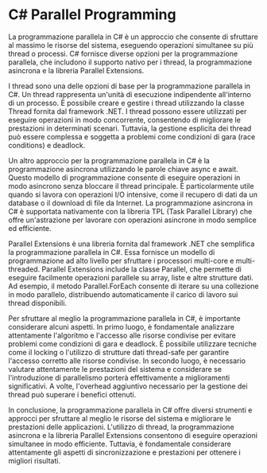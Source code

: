 # C# Parallel Programming

La programmazione parallela in C# è un approccio che consente di sfruttare al massimo le risorse del sistema, eseguendo operazioni simultanee su più thread o processi. C# fornisce diverse opzioni per la programmazione parallela, che includono il supporto nativo per i thread, la programmazione asincrona e la libreria Parallel Extensions.

I thread sono una delle opzioni di base per la programmazione parallela in C#. Un thread rappresenta un'unità di esecuzione indipendente all'interno di un processo. È possibile creare e gestire i thread utilizzando la classe Thread fornita dal framework .NET. I thread possono essere utilizzati per eseguire operazioni in modo concorrente, consentendo di migliorare le prestazioni in determinati scenari. Tuttavia, la gestione esplicita dei thread può essere complessa e soggetta a problemi come condizioni di gara (race conditions) e deadlock.

Un altro approccio per la programmazione parallela in C# è la programmazione asincrona utilizzando le parole chiave async e await. Questo modello di programmazione consente di eseguire operazioni in modo asincrono senza bloccare il thread principale. È particolarmente utile quando si lavora con operazioni I/O intensive, come il recupero di dati da un database o il download di file da Internet. La programmazione asincrona in C# è supportata nativamente con la libreria TPL (Task Parallel Library) che offre un'astrazione per lavorare con operazioni asincrone in modo semplice ed efficiente.

Parallel Extensions è una libreria fornita dal framework .NET che semplifica la programmazione parallela in C#. Essa fornisce un modello di programmazione ad alto livello per sfruttare i processori multi-core e multi-threaded. Parallel Extensions include la classe Parallel, che permette di eseguire facilmente operazioni parallele su array, liste e altre strutture dati. Ad esempio, il metodo Parallel.ForEach consente di iterare su una collezione in modo parallelo, distribuendo automaticamente il carico di lavoro sui thread disponibili.

Per sfruttare al meglio la programmazione parallela in C#, è importante considerare alcuni aspetti. In primo luogo, è fondamentale analizzare attentamente l'algoritmo e l'accesso alle risorse condivise per evitare problemi come condizioni di gara e deadlock. È possibile utilizzare tecniche come il locking o l'utilizzo di strutture dati thread-safe per garantire l'accesso corretto alle risorse condivise. In secondo luogo, è necessario valutare attentamente le prestazioni del sistema e considerare se l'introduzione di parallelismo porterà effettivamente a miglioramenti significativi. A volte, l'overhead aggiuntivo necessario per la gestione dei thread può superare i benefici ottenuti.

In conclusione, la programmazione parallela in C# offre diversi strumenti e approcci per sfruttare al meglio le risorse del sistema e migliorare le prestazioni delle applicazioni. L'utilizzo di thread, la programmazione asincrona e la libreria Parallel Extensions consentono di eseguire operazioni simultanee in modo efficiente. Tuttavia, è fondamentale considerare attentamente gli aspetti di sincronizzazione e prestazioni per ottenere i migliori risultati.
